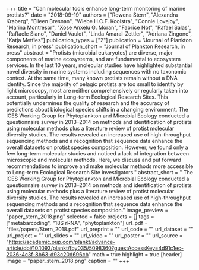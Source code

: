 +++
title = "Can molecular tools enhance long-term monitoring of marine protists?"
date = "2018-09-19"
authors = ["Rowena Stern", "Alexandra Kraberg", "Eileen Bresnan", "Wiebe H.C.F. Kooistra", "Connie Lovejoy", "Marina Montresor", "Xose Anxelu G. Moran", "Fabrice Not", "Rafael Salas", "Raffaele Siano", "Daniel Vaulot", "Linda Amaral-Zettler", "Adriana Zingone", "Katja Metfies"]
publication_types = ["2"]
publication = "Journal of Plankton Research, in press"
publication_short = "Journal of Plankton Research, in press"
abstract = "Protists (microbial eukaryotes) are diverse, major components of marine ecosystems, and are fundamental to ecosystem services. In the last 10 years, molecular studies have highlighted substantial novel diversity in marine systems including sequences with no taxonomic context. At the same time, many known protists remain without a DNA identity. Since the majority of pelagic protists are too small to identify by light microscopy, most are neither comprehensively or regularly taken into account, particularly in Long-term Ecological Research Sites. This potentially undermines the quality of research and the accuracy of predictions about biological species shifts in a changing environment. The ICES Working Group for Phytoplankton and Microbial Ecology conducted a questionnaire survey in 2013–2014 on methods and identification of protists using molecular methods plus a literature review of protist molecular diversity studies. The results revealed an increased use of high-throughput sequencing methods and a recognition that sequence data enhance the overall datasets on protist species composition. However, we found only a few long-term molecular studies and noticed a lack of integration between microscopic and molecular methods. Here, we discuss and put forward recommendations to improve and make molecular methods more accessible to Long-term Ecological Research Site investigators."
abstract_short = " The ICES Working Group for Phytoplankton and Microbial Ecology conducted a questionnaire survey in 2013–2014 on methods and identification of protists using molecular methods plus a literature review of protist molecular diversity studies. The results revealed an increased use of high-throughput sequencing methods and a recognition that sequence data enhance the overall datasets on protist species composition."
image_preview = "paper_stern_2018.png"
selected = false
projects = []
tags = ["metabarcoding", "18S rRNA", "phytoplankton"]
url_pdf = "files/papers/Stern_2018.pdf"
url_preprint = ""
url_code = ""
url_dataset = ""
url_project = ""
url_slides = ""
url_video = ""
url_poster = ""
url_source = "https://academic.oup.com/plankt/advance-article/doi/10.1093/plankt/fby035/5098360?guestAccessKey=4d91c1ec-2036-4c3f-8b63-d93c20d696cb"
math = true
highlight = true
[header]
image = "paper_stern_2018.png"
caption = ""
+++
